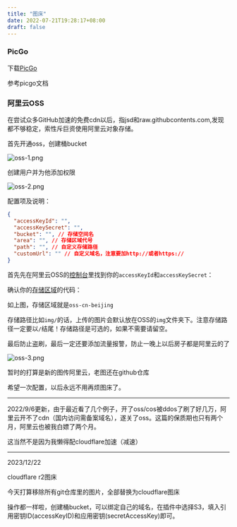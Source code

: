 ```yaml
---
title: "图床"
date: 2022-07-21T19:28:17+08:00
draft: false
---
```

### PicGo
下载[PicGo](https://picgo.github.io/PicGo-Doc/zh/guide/)

参考picgo文档

###  阿里云OSS

在尝试众多GitHub加速的免费cdn以后，指jsd和raw.githubcontents.com,发现都不够稳定，索性斥巨资使用阿里云对象存储。


首先开通oss，创建桶bucket

![oss-1.png](https://s2.loli.net/2022/09/06/mxXREbBNe1i9PqA.png)

创建用户并为他添加权限

![oss-2.png](https://s2.loli.net/2022/09/06/km4tgGahNHVE8BO.png)


配置项及说明：

```json
{
  "accessKeyId": "",
  "accessKeySecret": "",
  "bucket": "", // 存储空间名
  "area": "", // 存储区域代号
  "path": "", // 自定义存储路径
  "customUrl": "" // 自定义域名，注意要加http://或者https://
}
```



首先先在阿里云OSS的[控制台](https://usercenter.console.aliyun.com/#/manage/ak)里找到你的`accessKeyId`和`accessKeySecret`： 

确认你的[存储区域](https://www.alibabacloud.com/help/zh/doc-detail/31837.htm?spm=a2c63.p38356.a3.3.179112f0PBtYui)的代码：

如上图，存储区域就是`oss-cn-beijing`

存储路径比如`img/`的话，上传的图片会默认放在OSS的`img`文件夹下。注意存储路径一定要以`/`结尾！存储路径是可选的，如果不需要请留空。



最后防止盗刷，最后一定还要添加流量报警，防止一晚上以后房子都是阿里云的了

![oss-3.png](https://s2.loli.net/2022/09/06/8HPYyWSKjQIGAsU.png)

暂时的打算是新的图传阿里云，老图还在github仓库

希望一次配置，以后永远不用再烦图床了。

--------

2022/9/6更新，由于最近看了几个例子，开了oss/cos被ddos了刷了好几万，阿里云开不了cdn（国内访问需备案域名），遂关了oss。这篇的保质期也只有两个月，阿里云也被我白嫖了两个月。

这当然不是因为我懒得配cloudflare加速（减速）

--------
2023/12/22

cloudflare r2图床

今天打算移除所有git仓库里的图片，全部替换为cloudflare图床

操作都一样啦，创建桶bucket，可以绑定自己的域名，在插件中选择S3，填入引用密钥ID(accessKeyID)和应用密钥(secretAccessKey)即可。